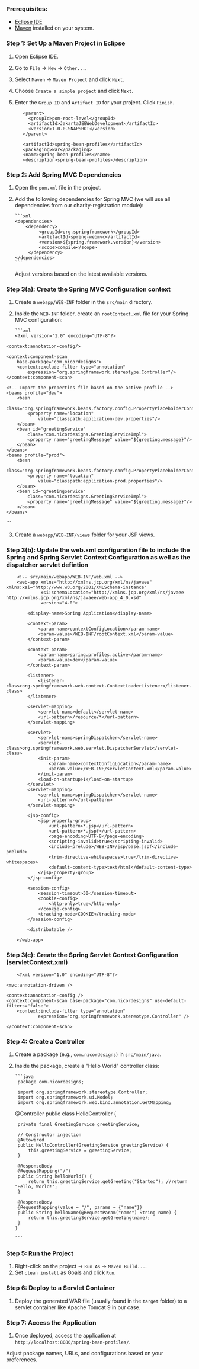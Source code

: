 ### Prerequisites:
- [Eclipse IDE](https://www.eclipse.org/downloads/)
- [Maven](https://maven.apache.org/download.cgi) installed on your system.

### Step 1: Set Up a Maven Project in Eclipse
1. Open Eclipse IDE.
2. Go to `File` -> `New` -> `Other...`.
3. Select `Maven` -> `Maven Project` and click `Next`.
4. Choose `Create a simple project` and click `Next`.
5. Enter the `Group ID` and `Artifact ID` for your project. Click `Finish`. 

		  <parent>
		    <groupId>pom-root-level</groupId>
		    <artifactId>JakartaJEEWebDevelopment</artifactId>
		    <version>1.0.0-SNAPSHOT</version>
		  </parent>
		  
		  <artifactId>spring-bean-profiles</artifactId>
		  <packaging>war</packaging>
		  <name>spring-bean-profiles</name>
		  <description>spring-bean-profiles</description>

### Step 2: Add Spring MVC Dependencies
1. Open the `pom.xml` file in the project.
2. Add the following dependencies for Spring MVC (we will use all dependencies from our charity-registration module):

	   ```xml
	   <dependencies>
	       <dependency>
			    <groupId>org.springframework</groupId>
			    <artifactId>spring-webmvc</artifactId>
			    <version>${spring.framework.version}</version>
			    <scope>compile</scope>
			</dependency>
	   </dependencies>
	   ```

   Adjust versions based on the latest available versions.

### Step 3(a): Create the Spring MVC Configuration context
1. Create a `webapp/WEB-INF` folder in the `src/main` directory.
2. Inside the `WEB-INF` folder, create an `rootContext.xml` file for your Spring MVC configuration:

	   ```xml
	   <?xml version="1.0" encoding="UTF-8"?>
<beans xmlns="http://www.springframework.org/schema/beans"
	xmlns:xsi="http://www.w3.org/2001/XMLSchema-instance"
	xmlns:context="http://www.springframework.org/schema/context"
	xsi:schemaLocation="http://www.springframework.org/schema/beans http://www.springframework.org/schema/beans/spring-beans-4.0.xsd
						http://www.springframework.org/schema/context http://www.springframework.org/schema/context/spring-context-4.0.xsd">
	
	
	<context:annotation-config/>
	
	<context:component-scan
		base-package="com.nicordesigns">
		<context:exclude-filter type="annotation"
			expression="org.springframework.stereotype.Controller"/>
	</context:component-scan>
	
	<!-- Import the properties file based on the active profile -->
	<beans profile="dev">
		<bean
			class="org.springframework.beans.factory.config.PropertyPlaceholderConfigurer">
			<property name="location"
				value="classpath:application-dev.properties"/>
		</bean>
		<bean id="greetingService"
			class="com.nicordesigns.GreetingServiceImpl">
			<property name="greetingMessage" value="${greeting.message}"/>
		</bean>
	</beans>
	<beans profile="prod">
		<bean
			class="org.springframework.beans.factory.config.PropertyPlaceholderConfigurer">
			<property name="location"
				value="classpath:application-prod.properties"/>
		</bean>
		<bean id="greetingService"
			class="com.nicordesigns.GreetingServiceImpl">
			<property name="greetingMessage" value="${greeting.message}"/>
		</bean>
	</beans>
</beans>
	   ```

3. Create a `webapp/WEB-INF/views` folder for your JSP views.

### Step 3(b): Update the web.xml configuration file to include the Spring and Spring Servlet Context Configuration as well as the dispatcher servlet defintion

		<!-- src/main/webapp/WEB-INF/web.xml -->
		<web-app xmlns="http://xmlns.jcp.org/xml/ns/javaee" xmlns:xsi="http://www.w3.org/2001/XMLSchema-instance"
		         xsi:schemaLocation="http://xmlns.jcp.org/xml/ns/javaee http://xmlns.jcp.org/xml/ns/javaee/web-app_4_0.xsd"
		         version="4.0">
		
		    <display-name>Spring Application</display-name>
		
		    <context-param>
		        <param-name>contextConfigLocation</param-name>
		        <param-value>/WEB-INF/rootContext.xml</param-value>
		    </context-param>
		  
		    <context-param>
		        <param-name>spring.profiles.active</param-name>
		        <param-value>dev</param-value>
		    </context-param>
		    
		    <listener>
		        <listener-class>org.springframework.web.context.ContextLoaderListener</listener-class>
		    </listener>
		
		    <servlet-mapping>
		        <servlet-name>default</servlet-name>
		        <url-pattern>/resource/*</url-pattern>
		    </servlet-mapping>
		
		    <servlet>
		        <servlet-name>springDispatcher</servlet-name>
		        <servlet-class>org.springframework.web.servlet.DispatcherServlet</servlet-class>
		        <init-param>
		            <param-name>contextConfigLocation</param-name>
		            <param-value>/WEB-INF/servletContext.xml</param-value>
		        </init-param>
		        <load-on-startup>1</load-on-startup>
		    </servlet>
		    <servlet-mapping>
		        <servlet-name>springDispatcher</servlet-name>
		        <url-pattern>/</url-pattern>
		    </servlet-mapping>
		
		    <jsp-config>
		        <jsp-property-group>
		            <url-pattern>*.jsp</url-pattern>
		            <url-pattern>*.jspf</url-pattern>
		            <page-encoding>UTF-8</page-encoding>
		            <scripting-invalid>true</scripting-invalid>
		            <include-prelude>/WEB-INF/jsp/base.jspf</include-prelude>
		            <trim-directive-whitespaces>true</trim-directive-whitespaces>
		            <default-content-type>text/html</default-content-type>
		        </jsp-property-group>
		    </jsp-config>
		
		    <session-config>
		        <session-timeout>30</session-timeout>
		        <cookie-config>
		            <http-only>true</http-only>
		        </cookie-config>
		        <tracking-mode>COOKIE</tracking-mode>
		    </session-config>
		
		    <distributable />
		
		</web-app>


### Step 3(c): Create the Spring Servlet Context Configuration (servletContext.xml)

		<?xml version="1.0" encoding="UTF-8"?>
<beans xmlns="http://www.springframework.org/schema/beans"
       xmlns:xsi="http://www.w3.org/2001/XMLSchema-instance"
       xmlns:context="http://www.springframework.org/schema/context"
       xmlns:mvc="http://www.springframework.org/schema/mvc"
       xsi:schemaLocation="http://www.springframework.org/schema/beans
            http://www.springframework.org/schema/beans/spring-beans-4.0.xsd
            http://www.springframework.org/schema/context
            http://www.springframework.org/schema/context/spring-context-4.0.xsd
            http://www.springframework.org/schema/mvc
            http://www.springframework.org/schema/mvc/spring-mvc-4.0.xsd">

    <mvc:annotation-driven />

    <context:annotation-config />
    <context:component-scan base-package="com.nicordesigns" use-default-filters="false">
        <context:include-filter type="annotation"
                expression="org.springframework.stereotype.Controller" />
                
	</context:component-scan>
    
    

</beans>



### Step 4: Create a Controller
1. Create a package (e.g., `com.nicordesigns`) in `src/main/java`.
2. Inside the package, create a "Hello World" controller class:

	   ```java
	   	package com.nicordesigns;
	
		import org.springframework.stereotype.Controller;
		import org.springframework.ui.Model;
		import org.springframework.web.bind.annotation.GetMapping;
		
	@Controller
	public class HelloController {
	
	    private final GreetingService greetingService;
	
	    // Constructor injection
	    @Autowired
	    public HelloController(GreetingService greetingService) {
	        this.greetingService = greetingService;
	    }
	
	    @ResponseBody
	    @RequestMapping("/")
	    public String helloWorld() {
	    	return this.greetingService.getGreeting("Started"); //return "Hello, World!";
	    }
	
	    @ResponseBody
	    @RequestMapping(value = "/", params = {"name"})
	    public String helloName(@RequestParam("name") String name) {
	        return this.greetingService.getGreeting(name);
	    }
	   }
	
	   ```

### Step 5: Run the Project
1. Right-click on the project -> `Run As` -> `Maven Build...`.
2. Set `clean install` as Goals and click `Run`.

### Step 6: Deploy to a Servlet Container
1. Deploy the generated WAR file (usually found in the `target` folder) to a servlet container like Apache Tomcat 9 in our case.

### Step 7: Access the Application
1. Once deployed, access the application at `http://localhost:8080/spring-bean-profiles/`.

Adjust package names, URLs, and configurations based on your preferences.